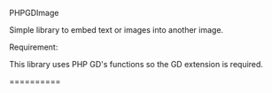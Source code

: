 PHPGDImage

Simple library to embed text or images into another image.

Requirement:

This library uses PHP GD's functions so the GD extension is required.

==========
